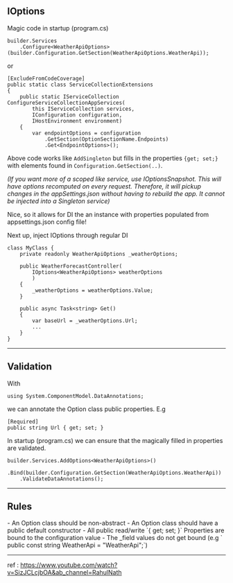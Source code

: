 <h2>IOptions </h2>
Magic code in startup (program.cs)

```
builder.Services
    .Configure<WeatherApiOptions>(builder.Configuration.GetSection(WeatherApiOptions.WeatherApi));
```
or 
```
[ExcludeFromCodeCoverage]
public static class ServiceCollectionExtensions
{
	public static IServiceCollection ConfigureServiceCollectionAppServices(
		this IServiceCollection services, 
		IConfiguration configuration,
		IHostEnvironment environment)
	{
		var endpointOptions = configuration
			.GetSection(OptionSectionName.Endpoints)
			.Get<EndpointOptions>();
```

Above code works like `AddSingleton` but fills in the properties `{get; set;}`
with elements found in `Configuration.GetSection(..)`.

_(If you want more of a scoped like service, use IOptionsSnapshot. 
This will have options recomputed on every request.
Therefore, it will pickup changes in the appSettings.json without having to rebuild the app.
It cannot be injected into a Singleton service)_

Nice, so it allows for DI the an instance with properties populated from appsettings.json config file!

Next up, inject IOptions through regular DI
```
class MyClass {
    private readonly WeatherApiOptions _weatherOptions;

    public WeatherForecastController(
        IOptions<WeatherApiOptions> weatherOptions
        )
    {
        _weatherOptions = weatherOptions.Value;
    }
    
    public async Task<string> Get()
    {
        var baseUrl = _weatherOptions.Url;
        ...
    }
}
```

---
<h2>Validation</h2>
With 

`using System.ComponentModel.DataAnnotations;`

we can annotate the Option class public properties.
E.g 
```
[Required]
public string Url { get; set; } 
```

In startup (program.cs) we can ensure that the magically filled in properties are validated.
```
builder.Services.AddOptions<WeatherApiOptions>()
    .Bind(builder.Configuration.GetSection(WeatherApiOptions.WeatherApi))
    .ValidateDataAnnotations();
```

---
<h2>Rules</h2>
- An Option class should be non-abstract
- An Option class should have a public default constructor
- All public read/write `{ get; set; }` Properties are bound to the configuration value
- The _field values do not get bound
  (e.g `    public const string WeatherApi = "WeatherApi";`)

---
ref : https://www.youtube.com/watch?v=SizJCLcjbOA&ab_channel=RahulNath